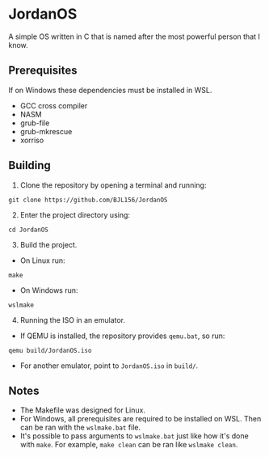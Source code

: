# JordanOS
A simple OS written in C that is named after the most powerful person that I know.

## Prerequisites
If on Windows these dependencies must be installed in WSL.
- GCC cross compiler
- NASM
- grub-file
- grub-mkrescue
- xorriso

## Building
1. Clone the repository by opening a terminal and running:
```
git clone https://github.com/BJL156/JordanOS
```
2. Enter the project directory using:
```
cd JordanOS
```
3. Build the project.
- On Linux run:
```
make
```
- On Windows run:
```
wslmake
```
4. Running the ISO in an emulator.
- If QEMU is installed, the repository provides `qemu.bat`, so run:
```
qemu build/JordanOS.iso
```
- For another emulator, point to `JordanOS.iso` in `build/`.

## Notes
- The Makefile was designed for Linux.
- For Windows, all prerequisites are required to be installed on WSL. Then can be ran with the `wslmake.bat` file.
- It's possible to pass arguments to `wslmake.bat` just like how it's done with `make`. For example, `make clean` can be ran like `wslmake clean`.

